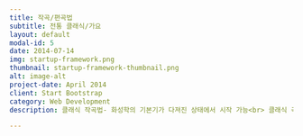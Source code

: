 ```yaml
---
title: 작곡/편곡법
subtitle: 전통 클래식/가요
layout: default
modal-id: 5
date: 2014-07-14
img: startup-framework.png
thumbnail: startup-framework-thumbnail.png
alt: image-alt
project-date: April 2014
client: Start Bootstrap
category: Web Development
description: 클래식 작곡법- 화성학의 기본기가 다져진 상태에서 시작 가능<br> 클래식 곡 분석 및 모티브에 의한 작곡.<br> 가요 작곡법- 코드의 기본부터 배우며 음악의 구조와 이해 및 분석<br> 멜로디 작곡하기 등으로 나만의 가요 만들기 미션 수행!<br> 편곡법- 음악의 기초적 이론이 완성된 후 기존의 곡들을 편곡해 보는 작업<br> 코드 편곡, 리듬 편곡 등을 통해 단순한 곡을 나만의 곡으로 멋지게 바꾸는 수업.<br> 반주법 수업 고급과정에 이 부분이 포함됨.<br>

---
```


